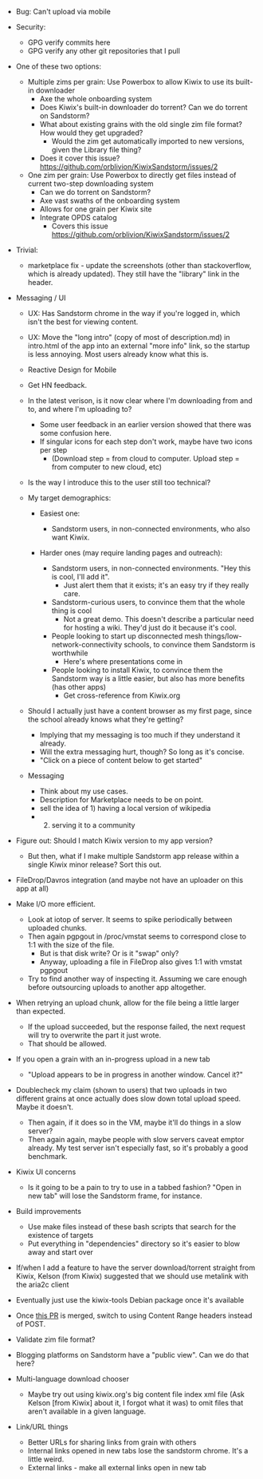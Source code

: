 * Bug: Can't upload via mobile

* Security:
  * GPG verify commits here
  * GPG verify any other git repositories that I pull

* One of these two options:
  * Multiple zims per grain: Use Powerbox to allow Kiwix to use its built-in downloader
    * Axe the whole onboarding system
    * Does Kiwix's built-in downloader do torrent? Can we do torrent on Sandstorm?
    * What about existing grains with the old single zim file format? How would they get upgraded?
      * Would the zim get automatically imported to new versions, given the Library file thing?
    * Does it cover this issue? https://github.com/orblivion/KiwixSandstorm/issues/2
  * One zim per grain: Use Powerbox to directly get files instead of current two-step downloading system
    * Can we do torrent on Sandstorm?
    * Axe vast swaths of the onboarding system
    * Allows for one grain per Kiwix site
    * Integrate OPDS catalog
      * Covers this issue https://github.com/orblivion/KiwixSandstorm/issues/2

* Trivial:
    * marketplace fix - update the screenshots (other than stackoverflow, which is already updated). They still have the "library" link in the header.

* Messaging / UI
    * UX: Has Sandstorm chrome in the way if you're logged in, which isn't the best for viewing content.
    * UX: Move the "long intro" (copy of most of description.md) in intro.html of the app into an external "more info" link, so the startup is less annoying. Most users already know what this is.
    * Reactive Design for Mobile

    * Get HN feedback.

    * In the latest verison, is it now clear where I'm downloading from and to, and where I'm uploading to?
      * Some user feedback in an earlier version showed that there was some confusion here.
      * If singular icons for each step don't work, maybe have two icons per step
        * (Download step = from cloud to computer. Upload step = from computer to new cloud, etc)

    * Is the way I introduce this to the user still too technical?

    * My target demographics:
      * Easiest one:
         * Sandstorm users, in non-connected environments, who also want Kiwix.

      * Harder ones (may require landing pages and outreach):
        * Sandstorm users, in non-connected environments. "Hey this is cool, I'll add it".
          * Just alert them that it exists; it's an easy try if they really care.
        * Sandstorm-curious users, to convince them that the whole thing is cool
          * Not a great demo. This doesn't describe a particular need for hosting a wiki. They'd just do it because it's cool.
        * People looking to start up disconnected mesh things/low-network-connectivity schools, to convince them Sandstorm is worthwhile
          * Here's where presentations come in
        * People looking to install Kiwix, to convince them the Sandstorm way is a little easier, but also has more benefits (has other apps)
          * Get cross-reference from Kiwix.org

    * Should I actually just have a content browser as my first page, since the school already knows what they're getting?
      * Implying that my messaging is too much if they understand it already.
      * Will the extra messaging hurt, though? So long as it's concise.
      * "Click on a piece of content below to get started"

    * Messaging
      * Think about my use cases.
      * Description for Marketplace needs to be on point.
      * sell the idea of 1) having a local version of wikipedia
      * 2) serving it to a community

* Figure out: Should I match Kiwix version to my app version?
  * But then, what if I make multiple Sandstorm app release within a single Kiwix minor release? Sort this out.

* FileDrop/Davros integration (and maybe not have an uploader on this app at all)

* Make I/O more efficient.
  * Look at iotop of server. It seems to spike periodically between uploaded chunks.
  * Then again pgpgout in /proc/vmstat seems to correspond close to 1:1 with the size of the file.
    * But is that disk write? Or is it "swap" only?
    * Anyway, uploading a file in FileDrop also gives 1:1 with vmstat pgpgout
  * Try to find another way of inspecting it. Assuming we care enough before outsourcing uploads to another app altogether.

* When retrying an upload chunk, allow for the file being a little larger than expected.
  * If the upload succeeded, but the response failed, the next request will try to overwrite the part it just wrote.
  * That should be allowed.

* If you open a grain with an in-progress upload in a new tab
  * "Upload appears to be in progress in another window. Cancel it?"

* Doublecheck my claim (shown to users) that two uploads in two different grains at once actually does slow down total upload speed. Maybe it doesn't.
  * Then again, if it does so in the VM, maybe it'll do things in a slow server?
  * Then again again, maybe people with slow servers caveat emptor already. My test server isn't especially fast, so it's probably a good benchmark.

* Kiwix UI concerns
  * Is it going to be a pain to try to use in a tabbed fashion? "Open in new tab" will lose the Sandstorm frame, for instance.

* Build improvements
  * Use make files instead of these bash scripts that search for the existence of targets
  * Put everything in "dependencies" directory so it's easier to blow away and start over

* If/when I add a feature to have the server download/torrent straight from Kiwix, Kelson (from Kiwix) suggested that we should use metalink with the aria2c client

* Eventually just use the kiwix-tools Debian package once it's available

* Once [this PR](https://github.com/sandstorm-io/sandstorm/pull/2887) is merged, switch to using Content Range headers instead of POST.

* Validate zim file format?

* Blogging platforms on Sandstorm have a "public view". Can we do that here?

* Multi-language download chooser
  * Maybe try out using kiwix.org's big content file index xml file (Ask Kelson [from Kiwix] about it, I forgot what it was) to omit files that aren't available in a given language.

* Link/URL things
  * Better URLs for sharing links from grain with others
  * Internal links opened in new tabs lose the sandstorm chrome. It's a little weird.
  * External links - make all external links open in new tab
